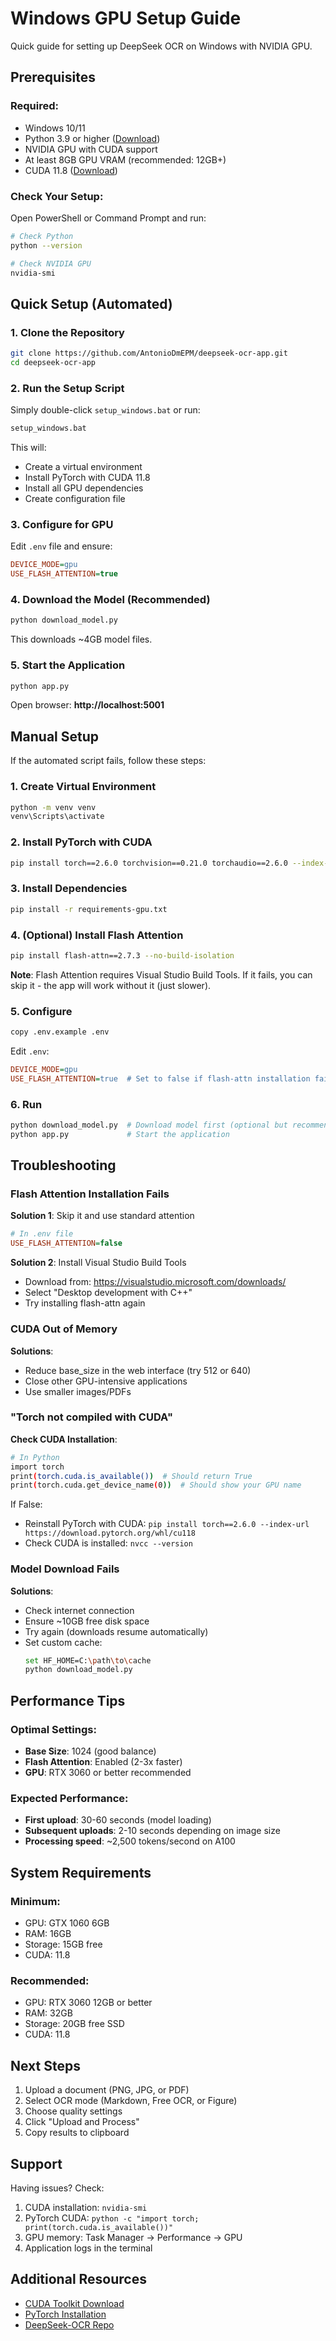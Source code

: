 # Windows GPU Setup Guide

Quick guide for setting up DeepSeek OCR on Windows with NVIDIA GPU.

## Prerequisites

### Required:
- Windows 10/11
- Python 3.9 or higher ([Download](https://www.python.org/downloads/))
- NVIDIA GPU with CUDA support
- At least 8GB GPU VRAM (recommended: 12GB+)
- CUDA 11.8 ([Download](https://developer.nvidia.com/cuda-11-8-0-download-archive))

### Check Your Setup:

Open PowerShell or Command Prompt and run:

```bash
# Check Python
python --version

# Check NVIDIA GPU
nvidia-smi
```

## Quick Setup (Automated)

### 1. Clone the Repository

```bash
git clone https://github.com/AntonioDmEPM/deepseek-ocr-app.git
cd deepseek-ocr-app
```

### 2. Run the Setup Script

Simply double-click `setup_windows.bat` or run:

```bash
setup_windows.bat
```

This will:
- Create a virtual environment
- Install PyTorch with CUDA 11.8
- Install all GPU dependencies
- Create configuration file

### 3. Configure for GPU

Edit `.env` file and ensure:

```ini
DEVICE_MODE=gpu
USE_FLASH_ATTENTION=true
```

### 4. Download the Model (Recommended)

```bash
python download_model.py
```

This downloads ~4GB model files.

### 5. Start the Application

```bash
python app.py
```

Open browser: **http://localhost:5001**

## Manual Setup

If the automated script fails, follow these steps:

### 1. Create Virtual Environment

```bash
python -m venv venv
venv\Scripts\activate
```

### 2. Install PyTorch with CUDA

```bash
pip install torch==2.6.0 torchvision==0.21.0 torchaudio==2.6.0 --index-url https://download.pytorch.org/whl/cu118
```

### 3. Install Dependencies

```bash
pip install -r requirements-gpu.txt
```

### 4. (Optional) Install Flash Attention

```bash
pip install flash-attn==2.7.3 --no-build-isolation
```

**Note**: Flash Attention requires Visual Studio Build Tools. If it fails, you can skip it - the app will work without it (just slower).

### 5. Configure

```bash
copy .env.example .env
```

Edit `.env`:
```ini
DEVICE_MODE=gpu
USE_FLASH_ATTENTION=true  # Set to false if flash-attn installation failed
```

### 6. Run

```bash
python download_model.py  # Download model first (optional but recommended)
python app.py             # Start the application
```

## Troubleshooting

### Flash Attention Installation Fails

**Solution 1**: Skip it and use standard attention
```ini
# In .env file
USE_FLASH_ATTENTION=false
```

**Solution 2**: Install Visual Studio Build Tools
- Download from: https://visualstudio.microsoft.com/downloads/
- Select "Desktop development with C++"
- Try installing flash-attn again

### CUDA Out of Memory

**Solutions**:
- Reduce base_size in the web interface (try 512 or 640)
- Close other GPU-intensive applications
- Use smaller images/PDFs

### "Torch not compiled with CUDA"

**Check CUDA Installation**:
```bash
# In Python
import torch
print(torch.cuda.is_available())  # Should return True
print(torch.cuda.get_device_name(0))  # Should show your GPU name
```

If False:
- Reinstall PyTorch with CUDA: `pip install torch==2.6.0 --index-url https://download.pytorch.org/whl/cu118`
- Check CUDA is installed: `nvcc --version`

### Model Download Fails

**Solutions**:
- Check internet connection
- Ensure ~10GB free disk space
- Try again (downloads resume automatically)
- Set custom cache:
  ```bash
  set HF_HOME=C:\path\to\cache
  python download_model.py
  ```

## Performance Tips

### Optimal Settings:
- **Base Size**: 1024 (good balance)
- **Flash Attention**: Enabled (2-3x faster)
- **GPU**: RTX 3060 or better recommended

### Expected Performance:
- **First upload**: 30-60 seconds (model loading)
- **Subsequent uploads**: 2-10 seconds depending on image size
- **Processing speed**: ~2,500 tokens/second on A100

## System Requirements

### Minimum:
- GPU: GTX 1060 6GB
- RAM: 16GB
- Storage: 15GB free
- CUDA: 11.8

### Recommended:
- GPU: RTX 3060 12GB or better
- RAM: 32GB
- Storage: 20GB free SSD
- CUDA: 11.8

## Next Steps

1. Upload a document (PNG, JPG, or PDF)
2. Select OCR mode (Markdown, Free OCR, or Figure)
3. Choose quality settings
4. Click "Upload and Process"
5. Copy results to clipboard

## Support

Having issues? Check:
1. CUDA installation: `nvidia-smi`
2. PyTorch CUDA: `python -c "import torch; print(torch.cuda.is_available())"`
3. GPU memory: Task Manager → Performance → GPU
4. Application logs in the terminal

## Additional Resources

- [CUDA Toolkit Download](https://developer.nvidia.com/cuda-downloads)
- [PyTorch Installation](https://pytorch.org/get-started/locally/)
- [DeepSeek-OCR Repo](https://github.com/deepseek-ai/DeepSeek-OCR)
